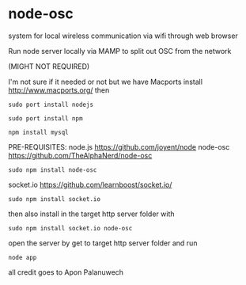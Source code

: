 node-osc
========

system for local wireless communication via wifi through web browser

Run node server locally via MAMP to split out OSC from the network

(MIGHT NOT REQUIRED)

I'm not sure if it needed or not but we have Macports install
http://www.macports.org/
then

```
sudo port install nodejs

sudo port install npm

npm install mysql
```



PRE-REQUISITES: 
node.js https://github.com/joyent/node
node-osc https://github.com/TheAlphaNerd/node-osc
```
sudo npm install node-osc
```
socket.io https://github.com/learnboost/socket.io/
```
sudo npm install socket.io
```


then also install in the target http server folder with 
```
sudo npm install socket.io node-osc
```


open the server by get to target http server folder and run
```
node app
```


all credit goes to Apon Palanuwech
